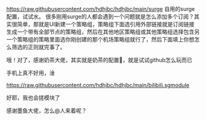 https://raw.githubusercontent.com/hdhjbc/hdhjbc/main/surge
自用的surge配置，试试水。
很多刚用surge的人都会遇到一个问题就是怎么添加多个订阅？其实很简单，那就是UI新建一个策略组，策略组下面选引用外部链接就是订阅链接生成一个带有全部节点的策略组，然后在其他地区策略组或其他策略组选择包含另一个策略组的策略里面选你刚创建的那个机场策略组就行了，然后下面填上你想怎么筛选的正则就完事了。


哦！对了，感谢奶茶大佬，其实就是奶茶的配置🤪，就是试试github怎么玩而已



手机上真不好用，淦

https://raw.githubusercontent.com/hdhjbc/hdhjbc/main/bilibili.sgmodule

好耶，我也会搓模块了

感谢墨鱼大佬，怎么@人来着呢？

